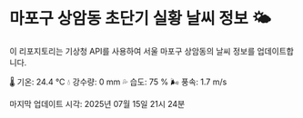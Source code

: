 
# 마포구 상암동 초단기 실황 날씨 정보 🌤️

이 리포지토리는 기상청 API를 사용하여 서울 마포구 상암동의 날씨 정보를 업데이트합니다. 

🌡️ 기온: 24.4 ℃
💧 강수량: 0 mm
💦 습도: 75 %
🌬️ 풍속: 1.7 m/s

마지막 업데이트 시각: 2025년 07월 15일 21시 24분    

